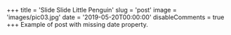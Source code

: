 +++
title = 'Slide Slide Little Penguin'
slug = 'post'
image = 'images/pic03.jpg'
date = '2019-05-20T00:00:00'
disableComments = true
+++
Example of post with missing date property.